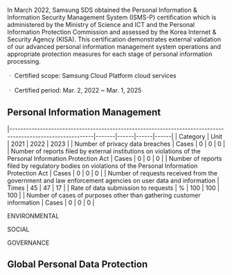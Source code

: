 In March 2022, Samsung SDS obtained the Personal Information & Information Security Management System (ISMS-P) certification which is administered by the Ministry of Science and ICT and the Personal Information Protection Commission and assessed by the Korea Internet & Security Agency (KISA). This certification demonstrates external validation of our advanced personal information management system operations and appropriate protection measures for each stage of personal information processing.

ㆍ Certified scope: Samsung Cloud Platform cloud services

ㆍ Certified period: Mar. 2, 2022 ~ Mar. 1, 2025

## **Personal Information Management**

|------------------------------------------------------------------------------------------------------------|-------|------|------|------|
| Category                                                                                                   | Unit  | 2021 | 2022 | 2023 |
| Number of privacy data breaches                                                                            | Cases |    0 |    0 |    0 |
| Number of reports filed by external institutions on violations of  the Personal Information Protection Act | Cases |    0 |    0 |    0 |
| Number of reports filed by regulatory bodies on violations of the  Personal Information Protection Act     | Cases |    0 |    0 |    0 |
| Number of requests received from the government and law  enforcement agencies on user data and information | Times |   45 |   47 |   17 |
| Rate of data submission to requests                                                                        | %     |  100 |  100 |  100 |
| Number of cases of purposes other than gathering customer  information                                     | Cases |    0 |    0 |    0 |

ENVIRONMENTAL

SOCIAL

GOVERNANCE

## **Global Personal Data Protection**